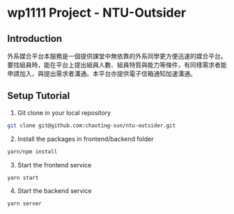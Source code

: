 # wp1111 Project - NTU-Outsider

## Introduction
外系媒合平台本服務是一個提供課堂中無依靠的外系同學更方便迅速的媒合平台。要找組員時，能在平台上提出組員人數、組員特質與能力等條件，有同樣需求者能申請加入，與提出需求者溝通。本平台亦提供電子信箱通知加速溝通。

## Setup Tutorial

1. Git clone in your local repository
```bash
git clone git@github.com:chaoting-sun/ntu-outsider.git
```

2. Install the packages in frontend/backend folder 
```bash
yarn/npm install
```

3. Start the frontend service
```bash
yarn start
```

4. Start the backend service
```bash
yarn server
```